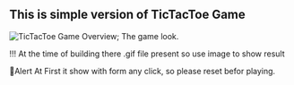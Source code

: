 ##  This is simple version of TicTacToe Game

![TicTacToe Game Overview](./game.jpg);
The game look.

!!! At the time of building there .gif file present so use image to show result

🚩Alert At First it show with form any click, so please reset befor playing.

